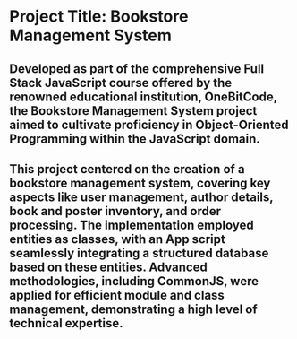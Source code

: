# Project Title: Bookstore Management System

## Developed as part of the comprehensive Full Stack JavaScript course offered by the renowned educational institution, OneBitCode, the Bookstore Management System project aimed to cultivate proficiency in Object-Oriented Programming within the JavaScript domain.

## This project centered on the creation of a bookstore management system, covering key aspects like user management, author details, book and poster inventory, and order processing. The implementation employed entities as classes, with an App script seamlessly integrating a structured database based on these entities. Advanced methodologies, including CommonJS, were applied for efficient module and class management, demonstrating a high level of technical expertise.
